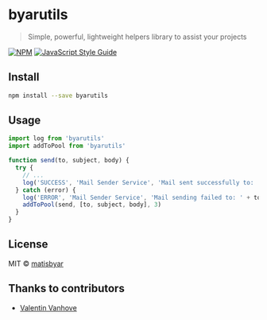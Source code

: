# byarutils

> Simple, powerful, lightweight helpers library to assist your projects

[![NPM](https://img.shields.io/npm/v/byarutils.svg)](https://www.npmjs.com/package/byarutils) [![JavaScript Style Guide](https://img.shields.io/badge/code_style-standard-brightgreen.svg)](https://standardjs.com)

## Install

```bash
npm install --save byarutils
```

## Usage

```jsx
import log from 'byarutils'
import addToPool from 'byarutils'

function send(to, subject, body) {
  try {
    // ...
    log('SUCCESS', 'Mail Sender Service', 'Mail sent successfully to: ' + to)
  } catch (error) {
    log('ERROR', 'Mail Sender Service', 'Mail sending failed to: ' + to)
    addToPool(send, [to, subject, body], 3)
  }
}

```

## License

MIT © [matisbyar](https://github.com/matisbyar)

## Thanks to contributors

- [Valentin Vanhove](https://github.com/vanhovev)
